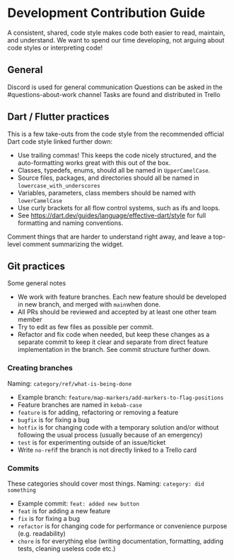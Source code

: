 ﻿# Development Contribution Guide
A consistent, shared, code style makes code both easier to read, maintain, and understand. We want to spend our time developing, not arguing about code styles or interpreting code!

## General

Discord is used for general communication 
Questions can be asked in the #questions-about-work channel
Tasks are found and distributed in Trello 
## Dart / Flutter practices
This is a few take-outs from the code style from the recommended official Dart code style linked further down:
- Use trailing commas! This keeps the code nicely structured, and the auto-formatting works great with this out of the box.
- Classes, typedefs, enums, should all be named in `UpperCamelCase`.
- Source files, packages, and directories should all be named in `lowercase_with_underscores`
- Variables, parameters, class members should be named with `lowerCamelCase`
-  Use curly brackets for all flow control systems, such as ifs and loops.
- See https://dart.dev/guides/language/effective-dart/style for full formatting and naming conventions.

Comment things that are harder to understand right away, and leave a top-level comment summarizing the widget.

## Git practices
Some general notes
- We work with feature branches. Each new feature should be developed in new branch, and merged with `main`when done.
- All PRs should be reviewed and accepted by at least one other team member
- Try to edit as few files as possible per commit.
- Refactor and fix code when needed, but keep these changes as a separate commit to keep it clear and separate from direct feature implementation in the branch. See commit structure further down.
### Creating branches
Naming: `category/ref/what-is-being-done`

- Example branch: `feature/map-markers/add-markers-to-flag-positions`
-  Feature branches are named in `kebab-case`
-   `feature` is for adding, refactoring or removing a feature
-   `bugfix` is for fixing a bug
-   `hotfix` is for changing code with a temporary solution and/or without following the usual process (usually because of an emergency)
-   `test` is for experimenting outside of an issue/ticket
- Write `no-ref`if the branch is not directly linked to a Trello card
### Commits
These categories should cover most things. Naming: `category: did something`
- Example commit: `feat: added new button`
-   `feat` is for adding a new feature
-   `fix` is for fixing a bug
-   `refactor` is for changing code for performance or convenience purpose (e.g. readability)
-   `chore` is for everything else (writing documentation, formatting, adding tests, cleaning useless code etc.)
